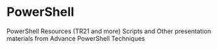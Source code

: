 # PowerShell
PowerShell Resources (TR21 and more)
Scripts and Other presentation materials from Advance PowerShell Techniques
